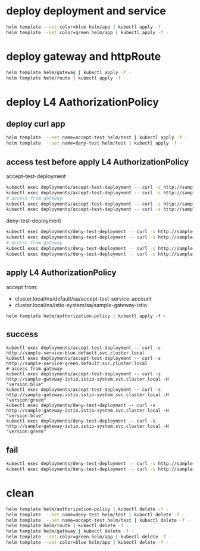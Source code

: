# deploy deployment and service

```bash
helm template --set color=blue helm/app | kubectl apply -f -
helm template --set color=green helm/app | kubectl apply -f -
```

# deploy gateway and httpRoute

```bash
helm template helm/gateway | kubectl apply -f -
helm template helm/route | kubectl apply -f -
```

# deploy L4 AathorizationPolicy

## deploy curl app

```bash
helm template  --set name=accept-test helm/test | kubectl apply -f -
helm template  --set name=deny-test helm/test | kubectl apply -f -
```

## access test before apply L4 AuthorizationPolicy

accept-test-deployment
```bash
kubectl exec deployments/accept-test-deployment -- curl -s http://sample-service-blue.default.svc.cluster.local
kubectl exec deployments/accept-test-deployment -- curl -s http://sample-service-green.default.svc.cluster.local
# access from gateway
kubectl exec deployments/accept-test-deployment -- curl -s http://sample-gateway-istio.istio-system.svc.cluster.local -H "version:blue"
kubectl exec deployments/accept-test-deployment -- curl -s http://sample-gateway-istio.istio-system.svc.cluster.local -H "version:green"
```

deny-test-deployment
```bash
kubectl exec deployments/deny-test-deployment -- curl -s http://sample-service-blue.default.svc.cluster.local
kubectl exec deployments/deny-test-deployment -- curl -s http://sample-service-green.default.svc.cluster.local
# access from gateway
kubectl exec deployments/deny-test-deployment -- curl -s http://sample-gateway-istio.istio-system.svc.cluster.local -H "version:blue"
kubectl exec deployments/deny-test-deployment -- curl -s http://sample-gateway-istio.istio-system.svc.cluster.local -H "version:green"
```

## apply L4 AuthorizationPolicy

accept from:

* cluster.local/ns/default/sa/accept-test-service-account
* cluster.local/ns/istio-system/sa/sample-gateway-istio


```
helm template helm/authorization-policy | kubectl apply -f -
```

## success

```
kubectl exec deployments/accept-test-deployment -- curl -s http://sample-service-blue.default.svc.cluster.local
kubectl exec deployments/accept-test-deployment -- curl -s http://sample-service-green.default.svc.cluster.local
# access from gateway
kubectl exec deployments/accept-test-deployment -- curl -s http://sample-gateway-istio.istio-system.svc.cluster.local -H "version:blue"
kubectl exec deployments/accept-test-deployment -- curl -s http://sample-gateway-istio.istio-system.svc.cluster.local -H "version:green"
kubectl exec deployments/deny-test-deployment -- curl -s http://sample-gateway-istio.istio-system.svc.cluster.local -H "version:blue"
kubectl exec deployments/deny-test-deployment -- curl -s http://sample-gateway-istio.istio-system.svc.cluster.local -H "version:green"
```

## fail

```bash
kubectl exec deployments/deny-test-deployment -- curl -s http://sample-service-blue.default.svc.cluster.local
kubectl exec deployments/deny-test-deployment -- curl -s http://sample-service-green.default.svc.cluster.local
```

# clean

```bash
helm template helm/authorization-policy | kubectl delete -f -
helm template  --set name=deny-test helm/test | kubectl delete -f -
helm template  --set name=accept-test helm/test | kubectl delete -f -
helm template helm/route | kubectl delete -f -
helm template helm/gateway | kubectl delete -f -
helm template --set color=green helm/app | kubectl delete -f -
helm template --set color=blue helm/app | kubectl delete -f -
```